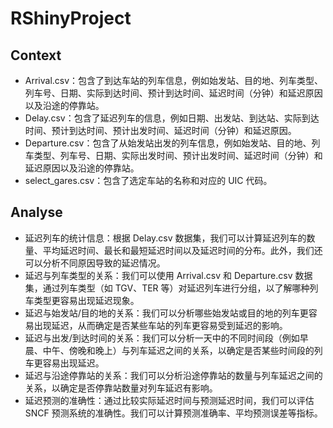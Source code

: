 # RShinyProject
## Context

- Arrival.csv：包含了到达车站的列车信息，例如始发站、目的地、列车类型、列车号、日期、实际到达时间、预计到达时间、延迟时间（分钟）和延迟原因以及沿途的停靠站。
- Delay.csv：包含了延迟列车的信息，例如日期、出发站、到达站、实际到达时间、预计到达时间、预计出发时间、延迟时间（分钟）和延迟原因。
- Departure.csv：包含了从始发站出发的列车信息，例如始发站、目的地、列车类型、列车号、日期、实际出发时间、预计出发时间、延迟时间（分钟）和延迟原因以及沿途的停靠站。
- select_gares.csv：包含了选定车站的名称和对应的 UIC 代码。



## Analyse

- 延迟列车的统计信息：根据 Delay.csv 数据集，我们可以计算延迟列车的数量、平均延迟时间、最长和最短延迟时间以及延迟时间的分布。此外，我们还可以分析不同原因导致的延迟情况。
- 延迟与列车类型的关系：我们可以使用 Arrival.csv 和 Departure.csv 数据集，通过列车类型（如 TGV、TER 等）对延迟列车进行分组，以了解哪种列车类型更容易出现延迟现象。
- 延迟与始发站/目的地的关系：我们可以分析哪些始发站或目的地的列车更容易出现延迟，从而确定是否某些车站的列车更容易受到延迟的影响。
- 延迟与出发/到达时间的关系：我们可以分析一天中的不同时间段（例如早晨、中午、傍晚和晚上）与列车延迟之间的关系，以确定是否某些时间段的列车更容易出现延迟。
- 延迟与沿途停靠站的关系：我们可以分析沿途停靠站的数量与列车延迟之间的关系，以确定是否停靠站数量对列车延迟有影响。
- 延迟预测的准确性：通过比较实际延迟时间与预测延迟时间，我们可以评估 SNCF 预测系统的准确性。我们可以计算预测准确率、平均预测误差等指标。



